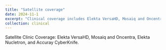 ```yaml
---
title: "Satellite coverage"
date: 2024-11-1
excerpt: "Clinical coverage includes Elekta VersaHD, Mosaiq and Oncentra, Elekta Nucletron, and Accuray CyberKnife." 
collection: clinical
---
```


Satellite Clinic Coverage: Elekta VersaHD, Mosaiq and Oncentra, Elekta Nucletron, and Accuray CyberKnife.